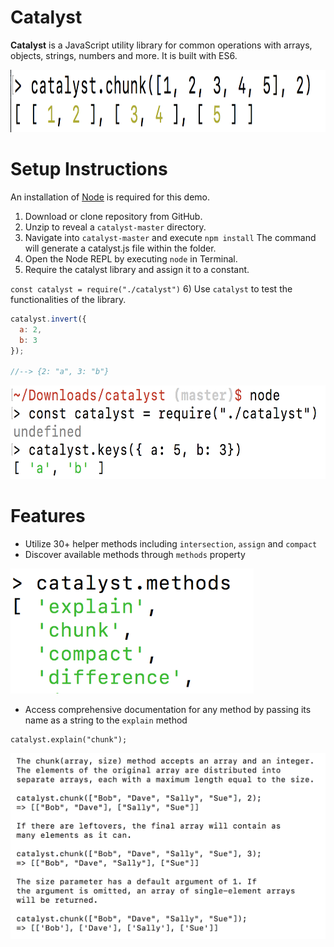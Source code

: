 # Catalyst

**Catalyst** is a JavaScript utility library for common operations with
arrays, objects, strings, numbers and more. It is built with ES6.

<img src="./screenshots/chunk-method.png" alt="chunk method" height="100"/>

# Setup Instructions

An installation of [Node](https://nodejs.org/en/) is required for this demo.

1) Download or clone repository from GitHub.
2) Unzip to reveal a `catalyst-master` directory.
3) Navigate into `catalyst-master` and execute `npm install`
The command will generate a catalyst.js file within the folder.
4) Open the Node REPL by executing `node` in Terminal.
5) Require the catalyst library and assign it to a constant.

`const catalyst = require("./catalyst")`
6) Use `catalyst` to test the functionalities of the library.

```javascript
catalyst.invert({
  a: 2,
  b: 3
});

//--> {2: "a", 3: "b"}
```

<img src="./screenshots/setup.png" alt="Setup Process" height="150"/>

# Features

- Utilize 30+ helper methods including `intersection`, `assign` and `compact`
- Discover available methods through `methods` property

<img src="./screenshots/methods-property.png" alt="methods Property" height="200"/>

- Access comprehensive documentation for any method by passing its
name as a string to the `explain` method

```
catalyst.explain("chunk");
```
![explain Method](/screenshots/explain-method.png)

